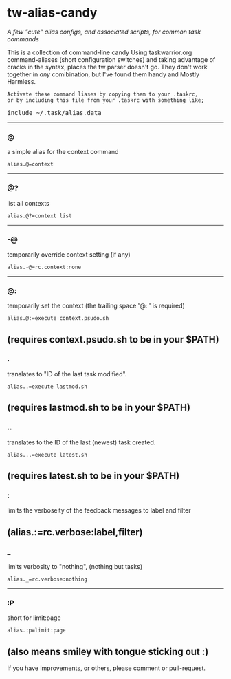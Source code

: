 # tw-alias-candy
_A few "cute" alias configs, and associated scripts, for common task commands_

This is a collection of command-line candy Using taskwarrior.org command-aliases (short configuration switches) and taking advantage of cracks in the syntax, places the tw parser doesn't go. They don't work together in _any_ comibination, but I've found them handy and Mostly Harmless. 

    Activate these command liases by copying them to your .taskrc, 
    or by including this file from your .taskrc with something like;
<pre>
include ~/.task/alias.data
</pre>
----
###    @
a simple alias for the context command

    alias.@=context
----
###    @?
list all contexts

    alias.@?=context list
----
###    -@
temporarily override context setting (if any)

    alias.-@=rc.context:none
----
###    @:
temporarily set the context (the trailing space '@: ' is required)

    alias.@:=execute context.psudo.sh
(requires context.psudo.sh to be in your $PATH)
----
###    .
translates to "ID of the last task modified".

    alias..=execute lastmod.sh
(requires lastmod.sh to be in your $PATH)
----
###    ..
translates to the ID of the last (newest) task created.

    alias...=execute latest.sh
(requires latest.sh to be in your $PATH)
----
###    :
limits the verboseity of the feedback messages to label and filter

(alias.:=rc.verbose:label,filter)
----
###    _
limits verbosity to "nothing", (nothing but tasks)

    alias._=rc.verbose:nothing
----
###    :P
short for limit:page

    alias.:p=limit:page
(also means smiley with tongue sticking out :)
----                                                  
If you have improvements, or others, please comment or pull-request.
